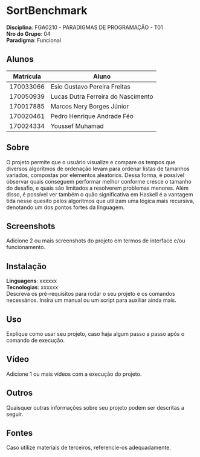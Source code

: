 # SortBenchmark

**Disciplina**: FGA0210 - PARADIGMAS DE PROGRAMAÇÃO - T01 <br>
**Nro do Grupo**: 04<br>
**Paradigma**: Funcional<br>

## Alunos
|Matrícula | Aluno |
| -- | -- |
| 170033066  |  Esio Gustavo Pereira Freitas |
| 170050939  |  Lucas Dutra Ferreira do Nascimento |
| 170017885  |  Marcos Nery Borges Júnior  |
| 170020461  |  Pedro Henrique Andrade Féo  |
| 170024334  |  Youssef Muhamad |

## Sobre 
O projeto permite que o usuário visualize e compare os tempos que diversos algoritmos de ordenação levam para ordenar listas de tamanhos variados, compostas por elementos aleatórios. Dessa forma, é possível observar quais conseguem performar melhor conforme cresce o tamanho do desafio, e quais são limitados a resolverem problemas menores. Além disso, é possível ver também o quão significativa em Haskell é a vantagem tida nesse quesito pelos algoritmos que utilizam uma lógica mais recursiva, denotando um dos pontos fortes da linguagem.

## Screenshots
Adicione 2 ou mais screenshots do projeto em termos de interface e/ou funcionamento.

## Instalação 
**Linguagens**: xxxxxx<br>
**Tecnologias**: xxxxxx<br>
Descreva os pré-requisitos para rodar o seu projeto e os comandos necessários.
Insira um manual ou um script para auxiliar ainda mais.

## Uso 
Explique como usar seu projeto, caso haja algum passo a passo após o comando de execução.

## Vídeo
Adicione 1 ou mais vídeos com a execução do projeto.

## Outros 
Quaisquer outras informações sobre seu projeto podem ser descritas a seguir.

## Fontes
Caso utilize materiais de terceiros, referencie-os adequadamente.
